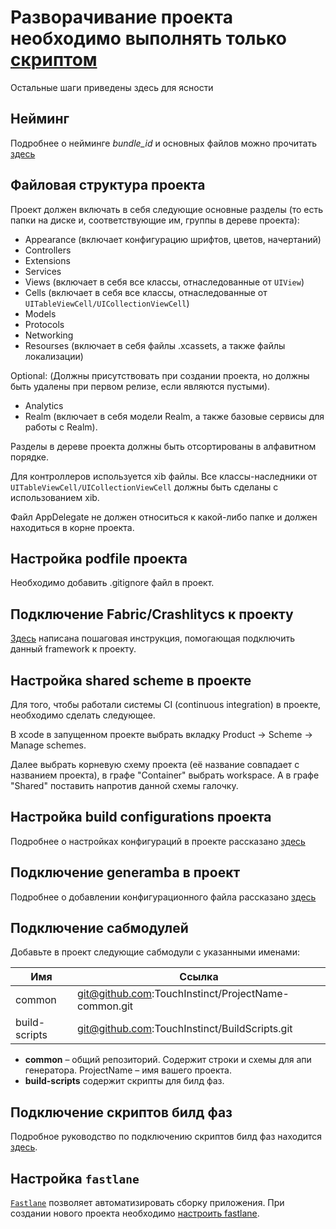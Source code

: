 # Разворачивание проекта необходимо выполнять только [скриптом](https://github.com/TouchInstinct/project-template-ios#Разворачивание-нового-проекта)

Остальные шаги приведены здесь для ясности

## Нейминг

Подробнее о нейминге *bundle_id* и основных файлов можно прочитать [здесь](Naming_Agreement.md)

## Файловая структура проекта

Проект должен включать в себя следующие основные разделы (то есть папки на диске и, соответствующие им, группы в дереве проекта):

- Appearance (включает конфигурацию шрифтов, цветов, начертаний)
- Controllers
- Extensions
- Services
- Views (включает в себя все классы, отнаследованные от `UIView`)
- Сells (включает в себя все классы, отнаследованные от `UITableViewCell/UICollectionViewCell`)
- Models
- Protocols
- Networking
- Resourses (включает в себя файлы .xcassets, а также файлы локализации)

Optional: (Должны присутствовать при создании проекта, но должны быть удалены при первом релизе, если являются пустыми).

- Analytics
- Realm (включает в себя модели Realm, а также базовые сервисы для работы с Realm).

Разделы в дереве проекта должны быть отсортированы в алфавитном порядке.

Для контроллеров используется xib файлы. Все классы-наследники от `UITableViewCell/UICollectionViewCell` должны быть сделаны c использованием xib. 

Файл AppDelegate не должен относиться к какой-либо папке и должен находиться в корне проекта.

## Настройка podfile проекта

Необходимо добавить .gitignore файл в проект. 

## Подключение Fabric/Crashlitycs к проекту

[Здесь](Fabric_Guide.md) написана пошаговая инструкция, помогающая подключить данный framework к проекту.

## Настройка shared scheme в проекте

Для того, чтобы работали системы CI (continuous integration) в проекте, необходимо сделать следующее.

В xcode в запущенном проекте выбрать вкладку Product -> Scheme -> Manage schemes.

Далее выбрать корневую схему проекта (её название совпадает с названием проекта), в графе "Container" выбрать workspace. А в графе "Shared" поставить напротив данной схемы галочку.

## Настройка build configurations проекта

Подробнее о настройках конфигураций в проекте рассказано [здесь](https://github.com/TouchInstinct/Styleguide/blob/master/IOS/Guides/Xcode_Build_Configurations_Guide.md)

## Подключение generamba в проект

Подробнее о добавлении конфигурационного файла рассказано [здесь](https://github.com/TouchInstinct/Styleguide/blob/master/IOS/Guides/Generamba_Guide.md)

## Подключение сабмодулей

Добавьте в проект следующие сабмодули с указанными именами:

Имя | Ссылка
-- | --
common | git@github.com:TouchInstinct/ProjectName-common.git
build-scripts | git@github.com:TouchInstinct/BuildScripts.git

- **common** – общий репозиторий. Содержит строки и схемы для апи генератора. ProjectName – имя вашего проекта.
- **build-scripts** содержит скрипты для билд фаз.

## Подключение скриптов билд фаз

Подробное руководство по подключению скриптов билд фаз находится [здесь](BuildScripts/Build_Scripts_Guide.md).

## Настройка `fastlane`

[`Fastlane`](https://docs.fastlane.tools) позволяет автоматизировать сборку приложения. При создании нового проекта необходимо [настроить fastlane](Fastlane_Guide.md).
